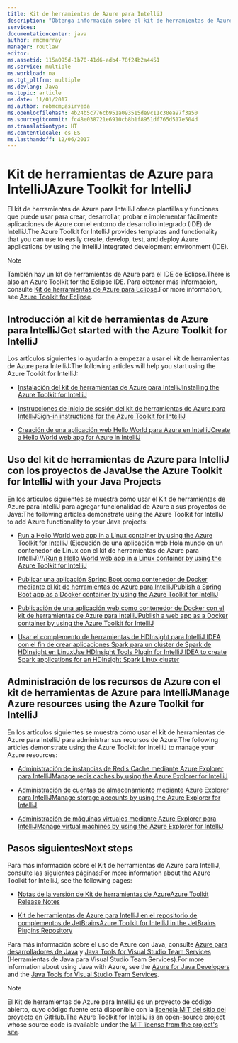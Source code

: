 ```yaml
---
title: Kit de herramientas de Azure para IntelliJ
description: "Obtenga información sobre el kit de herramientas de Azure para IntelliJ."
services: 
documentationcenter: java
author: rmcmurray
manager: routlaw
editor: 
ms.assetid: 115a095d-1b70-41d6-adb4-78f24b2a4451
ms.service: multiple
ms.workload: na
ms.tgt_pltfrm: multiple
ms.devlang: Java
ms.topic: article
ms.date: 11/01/2017
ms.author: robmcm;asirveda
ms.openlocfilehash: 4b24b5c776cb951a093515de9c11c30ea97f3a50
ms.sourcegitcommit: fc48e038721e6910cb8b1f8951df765d517e504d
ms.translationtype: HT
ms.contentlocale: es-ES
ms.lasthandoff: 12/06/2017
---
```

# <a name="azure-toolkit-for-intellij"></a><span data-ttu-id="11b75-103">Kit de herramientas de Azure para IntelliJ</span><span class="sxs-lookup"><span data-stu-id="11b75-103">Azure Toolkit for IntelliJ</span></span>
<span data-ttu-id="11b75-104">El kit de herramientas de Azure para IntelliJ ofrece plantillas y funciones que puede usar para crear, desarrollar, probar e implementar fácilmente aplicaciones de Azure con el entorno de desarrollo integrado (IDE) de IntelliJ.</span><span class="sxs-lookup"><span data-stu-id="11b75-104">The Azure Toolkit for IntelliJ provides templates and functionality that you can use to easily create, develop, test, and deploy Azure applications by using the IntelliJ integrated development environment (IDE).</span></span>

> [!NOTE]
> 
> <span data-ttu-id="11b75-105">También hay un kit de herramientas de Azure para el IDE de Eclipse.</span><span class="sxs-lookup"><span data-stu-id="11b75-105">There is also an Azure Toolkit for the Eclipse IDE.</span></span> <span data-ttu-id="11b75-106">Para obtener más información, consulte [Kit de herramientas de Azure para Eclipse](../eclipse/azure-toolkit-for-eclipse.md).</span><span class="sxs-lookup"><span data-stu-id="11b75-106">For more information, see [Azure Toolkit for Eclipse](../eclipse/azure-toolkit-for-eclipse.md).</span></span>
> 

## <a name="get-started-with-the-azure-toolkit-for-intellij"></a><span data-ttu-id="11b75-107">Introducción al kit de herramientas de Azure para IntelliJ</span><span class="sxs-lookup"><span data-stu-id="11b75-107">Get started with the Azure Toolkit for IntelliJ</span></span>
<span data-ttu-id="11b75-108">Los artículos siguientes lo ayudarán a empezar a usar el kit de herramientas de Azure para IntelliJ:</span><span class="sxs-lookup"><span data-stu-id="11b75-108">The following articles will help you start using the Azure Toolkit for IntelliJ:</span></span>

* [<span data-ttu-id="11b75-109">Instalación del kit de herramientas de Azure para IntelliJ</span><span class="sxs-lookup"><span data-stu-id="11b75-109">Installing the Azure Toolkit for IntelliJ</span></span>](azure-toolkit-for-intellij-installation.md)

* [<span data-ttu-id="11b75-110">Instrucciones de inicio de sesión del kit de herramientas de Azure para IntelliJ</span><span class="sxs-lookup"><span data-stu-id="11b75-110">Sign-in instructions for the Azure Toolkit for IntelliJ</span></span>](azure-toolkit-for-intellij-sign-in-instructions.md)

* [<span data-ttu-id="11b75-111">Creación de una aplicación web Hello World para Azure en IntelliJ</span><span class="sxs-lookup"><span data-stu-id="11b75-111">Create a Hello World web app for Azure in IntelliJ</span></span>](azure-toolkit-for-intellij-create-hello-world-web-app.md)

## <a name="use-the-azure-toolkit-for-intellij-with-your-java-projects"></a><span data-ttu-id="11b75-112">Uso del kit de herramientas de Azure para IntelliJ con los proyectos de Java</span><span class="sxs-lookup"><span data-stu-id="11b75-112">Use the Azure Toolkit for IntelliJ with your Java Projects</span></span>
<span data-ttu-id="11b75-113">En los artículos siguientes se muestra cómo usar el Kit de herramientas de Azure para IntelliJ para agregar funcionalidad de Azure a sus proyectos de Java:</span><span class="sxs-lookup"><span data-stu-id="11b75-113">The following articles demonstrate using the Azure Toolkit for IntelliJ to add Azure functionality to your Java projects:</span></span>

* <span data-ttu-id="11b75-114">[Run a Hello World web app in a Linux container by using the Azure Toolkit for IntelliJ](azure-toolkit-for-intellij-hello-world-web-app-linux.md) (Ejecución de una aplicación web Hola mundo en un contenedor de Linux con el kit de herramientas de Azure para IntelliJ)///</span><span class="sxs-lookup"><span data-stu-id="11b75-114">[Run a Hello World web app in a Linux container by using the Azure Toolkit for IntelliJ](azure-toolkit-for-intellij-hello-world-web-app-linux.md)</span></span>

* [<span data-ttu-id="11b75-115">Publicar una aplicación Spring Boot como contenedor de Docker mediante el kit de herramientas de Azure para IntelliJ</span><span class="sxs-lookup"><span data-stu-id="11b75-115">Publish a Spring Boot app as a Docker container by using the Azure Toolkit for IntelliJ</span></span>](azure-toolkit-for-intellij-publish-spring-boot-docker-app.md)

* [<span data-ttu-id="11b75-116">Publicación de una aplicación web como contenedor de Docker con el kit de herramientas de Azure para IntelliJ</span><span class="sxs-lookup"><span data-stu-id="11b75-116">Publish a web app as a Docker container by using the Azure Toolkit for IntelliJ</span></span>](azure-toolkit-for-intellij-publish-as-docker-container.md)

* [<span data-ttu-id="11b75-117">Usar el complemento de herramientas de HDInsight para IntelliJ IDEA con el fin de crear aplicaciones Spark para un clúster de Spark de HDInsight en Linux</span><span class="sxs-lookup"><span data-stu-id="11b75-117">Use HDInsight Tools Plugin for IntelliJ IDEA to create Spark applications for an HDInsight Spark Linux cluster</span></span>](/azure/hdinsight/hdinsight-apache-spark-intellij-tool-plugin)

## <a name="manage-azure-resources-using-the-azure-toolkit-for-intellij"></a><span data-ttu-id="11b75-118">Administración de los recursos de Azure con el kit de herramientas de Azure para IntelliJ</span><span class="sxs-lookup"><span data-stu-id="11b75-118">Manage Azure resources using the Azure Toolkit for IntelliJ</span></span>
<span data-ttu-id="11b75-119">En los artículos siguientes se muestra cómo usar el kit de herramientas de Azure para IntelliJ para administrar sus recursos de Azure:</span><span class="sxs-lookup"><span data-stu-id="11b75-119">The following articles demonstrate using the Azure Toolkit for IntelliJ to manage your Azure resources:</span></span>

* [<span data-ttu-id="11b75-120">Administración de instancias de Redis Cache mediante Azure Explorer para IntelliJ</span><span class="sxs-lookup"><span data-stu-id="11b75-120">Manage redis caches by using the Azure Explorer for IntelliJ</span></span>](azure-toolkit-for-intellij-managing-redis-caches-using-azure-explorer.md)

* [<span data-ttu-id="11b75-121">Administración de cuentas de almacenamiento mediante Azure Explorer para IntelliJ</span><span class="sxs-lookup"><span data-stu-id="11b75-121">Manage storage accounts by using the Azure Explorer for IntelliJ</span></span>](azure-toolkit-for-intellij-managing-virtual-machines-using-azure-explorer.md)

* [<span data-ttu-id="11b75-122">Administración de máquinas virtuales mediante Azure Explorer para IntelliJ</span><span class="sxs-lookup"><span data-stu-id="11b75-122">Manage virtual machines by using the Azure Explorer for IntelliJ</span></span>](azure-toolkit-for-intellij-managing-storage-accounts-using-azure-explorer.md)

## <a name="next-steps"></a><span data-ttu-id="11b75-123">Pasos siguientes</span><span class="sxs-lookup"><span data-stu-id="11b75-123">Next steps</span></span>

<span data-ttu-id="11b75-124">Para más información sobre el Kit de herramientas de Azure para IntelliJ, consulte las siguientes páginas:</span><span class="sxs-lookup"><span data-stu-id="11b75-124">For more information about the Azure Toolkit for IntelliJ, see the following pages:</span></span>

* [<span data-ttu-id="11b75-125">Notas de la versión de Kit de herramientas de Azure</span><span class="sxs-lookup"><span data-stu-id="11b75-125">Azure Toolkit Release Notes</span></span>](https://github.com/Microsoft/azure-tools-for-java/releases)

* [<span data-ttu-id="11b75-126">Kit de herramientas de Azure para IntelliJ en el repositorio de complementos de JetBrains</span><span class="sxs-lookup"><span data-stu-id="11b75-126">Azure Toolkit for IntelliJ in the JetBrains Plugins Repository</span></span>](https://plugins.jetbrains.com/plugin/8053-azure-toolkit-for-intellij)

<span data-ttu-id="11b75-127">Para más información sobre el uso de Azure con Java, consulte [Azure para desarrolladores de Java](https://docs.microsoft.com/java/azure/) y [Java Tools for Visual Studio Team Services](https://java.visualstudio.com/) (Herramientas de Java para Visual Studio Team Services).</span><span class="sxs-lookup"><span data-stu-id="11b75-127">For more information about using Java with Azure, see the [Azure for Java Developers](https://docs.microsoft.com/java/azure/) and the [Java Tools for Visual Studio Team Services](https://java.visualstudio.com/).</span></span>

> [!NOTE]
> 
> <span data-ttu-id="11b75-128">El Kit de herramientas de Azure para IntelliJ es un proyecto de código abierto, cuyo código fuente está disponible con la [licencia MIT del sitio del proyecto en GitHub](https://github.com/microsoft/azure-tools-for-java).</span><span class="sxs-lookup"><span data-stu-id="11b75-128">The Azure Toolkit for IntelliJ is an open-source project whose source code is available under the [MIT license from the project's site](https://github.com/microsoft/azure-tools-for-java).</span></span>
> 

<!-- [!INCLUDE [azure-toolkit-for-intellij-additional-resources](../includes/azure-toolkit-for-intellij-additional-resources.md)] -->

<!-- URL List -->

[Azure for Java Developers]: https://docs.microsoft.com/java/azure/
[Java Tools for Visual Studio Team Services]: https://java.visualstudio.com/

<!-- Temporarily Deprecated URLs -->

<!-- [Debug a Java Web App on Azure in IntelliJ]: ./app-service-web/app-service-web-debug-java-web-app-in-intellij.md -->
